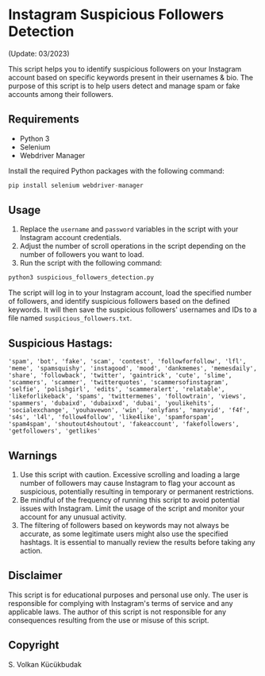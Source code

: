 # Instagram Suspicious Followers Detection 
(Update: 03/2023)

This script helps you to identify suspicious followers on your Instagram account based on specific keywords present in their usernames & bio. The purpose of this script is to help users detect and manage spam or fake accounts among their followers. 

## Requirements

- Python 3
- Selenium
- Webdriver Manager

Install the required Python packages with the following command:
```python
pip install selenium webdriver-manager
```

## Usage

1. Replace the `username` and `password` variables in the script with your Instagram account credentials.
2. Adjust the number of scroll operations in the script depending on the number of followers you want to load.
3. Run the script with the following command:
```python
python3 suspicious_followers_detection.py
```
The script will log in to your Instagram account, load the specified number of followers, and identify suspicious followers based on the defined keywords. It will then save the suspicious followers' usernames and IDs to a file named `suspicious_followers.txt`.

## Suspicious Hastags:
    'spam', 'bot', 'fake', 'scam', 'contest', 'followforfollow', 'lfl', 'meme', 'spamsquishy', 'instagood', 'mood', 'dankmemes', 'memesdaily', 'share', 'followback', 'twitter', 'gaintrick', 'cute', 'slime', 'scammers', 'scammer', 'twitterquotes', 'scammersofinstagram', 'selfie', 'polishgirl', 'edits', 'scammeralert', 'relatable', 'likeforlikeback', 'spams', 'twittermemes', 'followtrain', 'views', 'spammers', 'dubaixd', 'dubaixxd', 'dubai', 'youlikehits', 'socialexchange', 'youhavewon', 'win', 'onlyfans', 'manyvid', 'f4f', 's4s', 'l4l', 'follow4follow', 'like4like', 'spamforspam', 'spam4spam', 'shoutout4shoutout', 'fakeaccount', 'fakefollowers', 'getfollowers', 'getlikes'

## Warnings

1. Use this script with caution. Excessive scrolling and loading a large number of followers may cause Instagram to flag your account as suspicious, potentially resulting in temporary or permanent restrictions.
2. Be mindful of the frequency of running this script to avoid potential issues with Instagram. Limit the usage of the script and monitor your account for any unusual activity.
3. The filtering of followers based on keywords may not always be accurate, as some legitimate users might also use the specified hashtags. It is essential to manually review the results before taking any action.

## Disclaimer

This script is for educational purposes and personal use only. The user is responsible for complying with Instagram's terms of service and any applicable laws. The author of this script is not responsible for any consequences resulting from the use or misuse of this script.

## Copyright
S. Volkan Kücükbudak
